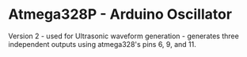# Atmega328P - Arduino Oscillator
Version 2 - used for Ultrasonic waveform generation - generates three independent outputs using atmega328's pins 6, 9, and 11.
